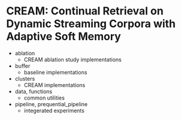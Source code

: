 # CREAM: Continual Retrieval on Dynamic Streaming Corpora with Adaptive Soft Memory
- ablation
    - CREAM ablation study implementations
- buffer
    - baseline implementations
- clusters
    - CREAM implementations
- data, functions
    - common utilities
- pipeline, prequential_pipeline
    - integerated experiments
